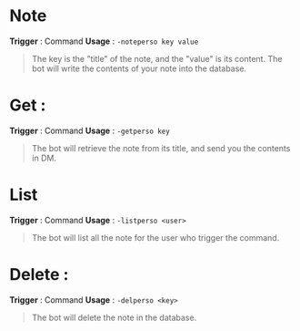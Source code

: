 # Note
**Trigger** : Command
**Usage** : `-noteperso key value`
> The key is the "title" of the note, and the "value" is its content.
The bot will write the contents of your note into the database.

# Get :
**Trigger** : Command
**Usage** : `-getperso key`
> The bot will retrieve the note from its title, and send you the contents in DM.

# List
**Trigger** : Command
**Usage** : `-listperso <user>`
> The bot will list all the note for the user who trigger the command.

# Delete :
**Trigger** : Command
**Usage** : `-delperso <key>`
> The bot will delete the note in the database. 
